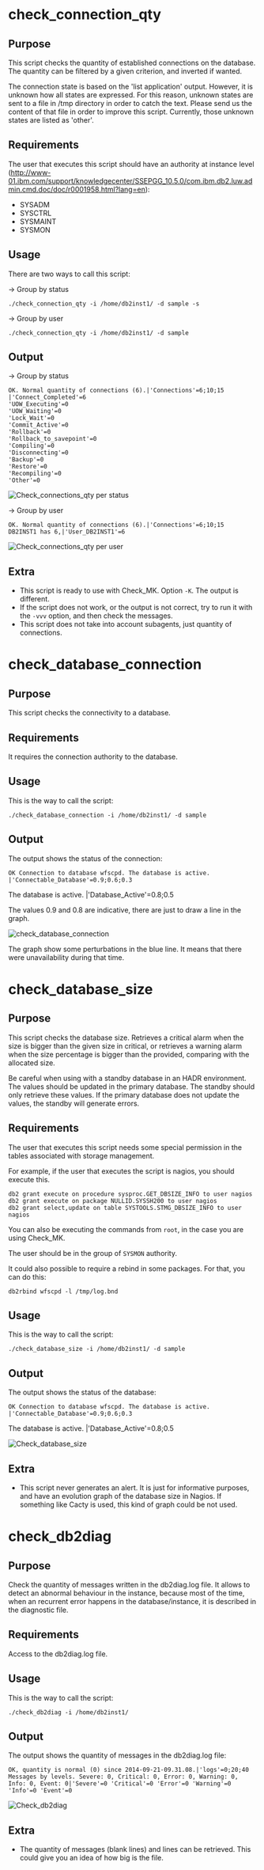# check_connection_qty

## Purpose

This script checks the quantity of established connections on the database. The quantity can be filtered by a given criterion, and inverted if wanted.

The connection state is based on the 'list application' output. However, it is unknown how all states are expressed. For this reason, unknown states are sent to a file in /tmp directory in order to catch the text. Please send us the content of that file in order to improve this script. Currently, those unknown states are listed as 'other'.

## Requirements

The user that executes this script should have an authority at instance level (http://www-01.ibm.com/support/knowledgecenter/SSEPGG_10.5.0/com.ibm.db2.luw.admin.cmd.doc/doc/r0001958.html?lang=en):

 * SYSADM
 * SYSCTRL
 * SYSMAINT
 * SYSMON

## Usage

There are two ways to call this script:

-> Group by status

    ./check_connection_qty -i /home/db2inst1/ -d sample -s

-> Group by user

    ./check_connection_qty -i /home/db2inst1/ -d sample

## Output

-> Group by status

    OK. Normal quantity of connections (6).|'Connections'=6;10;15
    |'Connect_Completed'=6
    'UOW_Executing'=0
    'UOW_Waiting'=0
    'Lock_Wait'=0
    'Commit_Active'=0
    'Rollback'=0
    'Rollback_to_savepoint'=0
    'Compiling'=0
    'Disconnecting'=0
    'Backup'=0
    'Restore'=0
    'Recompiling'=0
    'Other'=0

![Check_connections_qty per status](https://angoca.github.io/monitor-db2-with-nagios/check_connection_qty_status.png)

-> Group by user

    OK. Normal quantity of connections (6).|'Connections'=6;10;15
    DB2INST1 has 6,|'User_DB2INST1'=6

![Check_connections_qty per user](https://angoca.github.io/monitor-db2-with-nagios/check_connection_qty_users.png)

## Extra

 * This script is ready to use with Check_MK. Option `-K`. The output is different.
 * If the script does not work, or the output is not correct, try to run it with the `-vvv` option, and then check the messages.
 * This script does not take into account subagents, just quantity of connections.


# check_database_connection

## Purpose

This script checks the connectivity to a database.

## Requirements

It requires the connection authority to the database.

## Usage

This is the way to call the script:

    ./check_database_connection -i /home/db2inst1/ -d sample 

## Output

The output shows the status of the connection:

    OK Connection to database wfscpd. The database is active. |'Connectable_Database'=0.9;0.6;0.3
The database is active. |'Database_Active'=0.8;0.5 

The values 0.9 and 0.8 are indicative, there are just to draw a line in the graph.

![check_database_connection](https://angoca.github.io/monitor-db2-with-nagios/check_database_connection.png)

The graph show some perturbations in the blue line. It means that there were unavailability during that time.


# check_database_size

## Purpose

This script checks the database size. Retrieves a critical alarm when the size is bigger than the given size in critical, or retrieves a warning alarm when the size percentage is bigger than the provided, comparing with the allocated size.

Be careful when using with a standby database in an HADR environment. The values should be updated in the primary database. The standby should only retrieve these values. If the primary database does not update the values, the standby will generate errors.

## Requirements

The user that executes this script needs some special permission in the tables associated with storage management.

For example, if the user that executes the script is nagios, you should execute this.

    db2 grant execute on procedure sysproc.GET_DBSIZE_INFO to user nagios
    db2 grant execute on package NULLID.SYSSH200 to user nagios
    db2 grant select,update on table SYSTOOLS.STMG_DBSIZE_INFO to user nagios

You can also be executing the commands from `root`, in the case you are using Check_MK.

The user should be in the group of `SYSMON` authority.

It could also possible to require a rebind in some packages. For that, you can do this:

    db2rbind wfscpd -l /tmp/log.bnd

## Usage

This is the way to call the script:

    ./check_database_size -i /home/db2inst1/ -d sample 

## Output

The output shows the status of the database:

    OK Connection to database wfscpd. The database is active. |'Connectable_Database'=0.9;0.6;0.3
The database is active. |'Database_Active'=0.8;0.5 

![Check_database_size](https://angoca.github.io/monitor-db2-with-nagios/check_database_size.png)

## Extra

 * This script never generates an alert. It is just for informative purposes, and have an evolution graph of the database size in Nagios. If something like Cacty is used, this kind of graph could be not used.


# check_db2diag

## Purpose

Check the quantity of messages written in the db2diag.log file. It allows to detect an abnormal behaviour in the instance, because most of the time, when an recurrent error happens in the database/instance, it is described in the diagnostic file.

## Requirements

Access to the db2diag.log file.

## Usage

This is the way to call the script:

    ./check_db2diag -i /home/db2inst1/ 

## Output

The output shows the quantity of messages in the db2diag.log file:

    OK, quantity is normal (0) since 2014-09-21-09.31.08.|'logs'=0;20;40
    Messages by levels. Severe: 0, Critical: 0, Error: 0, Warning: 0, Info: 0, Event: 0|'Severe'=0 'Critical'=0 'Error'=0 'Warning'=0 'Info'=0 'Event'=0

![Check_db2diag](https://angoca.github.io/monitor-db2-with-nagios/check_db2diag.png)

## Extra

 * The quantity of messages (blank lines) and lines can be retrieved. This could give you an idea of how big is the file.

